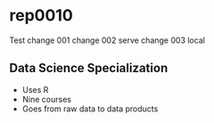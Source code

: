 # rep0010
Test
change 001
change 002 serve
change 003 local
 
## Data Science Specialization 

* Uses R 
* Nine courses 
* Goes from raw data to data products
